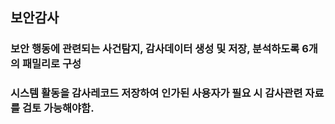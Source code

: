 ## 보안감사
### 보안 행동에 관련되는 사건탐지, 감사데이터 생성 및 저장, 분석하도록 6개의 패밀리로 구성
### 시스템 활동을 감사레코드 저장하여 인가된 사용자가 필요 시 감사관련 자료를 검토 가능해야함.
